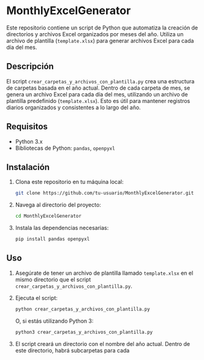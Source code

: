 # MonthlyExcelGenerator

Este repositorio contiene un script de Python que automatiza la creación de directorios y archivos Excel organizados por meses del año. Utiliza un archivo de plantilla (`template.xlsx`) para generar archivos Excel para cada día del mes.

## Descripción

El script `crear_carpetas_y_archivos_con_plantilla.py` crea una estructura de carpetas basada en el año actual. Dentro de cada carpeta de mes, se genera un archivo Excel para cada día del mes, utilizando un archivo de plantilla predefinido (`template.xlsx`). Esto es útil para mantener registros diarios organizados y consistentes a lo largo del año.

## Requisitos

- Python 3.x
- Bibliotecas de Python: `pandas`, `openpyxl`

## Instalación

1. Clona este repositorio en tu máquina local:

    ```bash
    git clone https://github.com/tu-usuario/MonthlyExcelGenerator.git
    ```

2. Navega al directorio del proyecto:

    ```bash
    cd MonthlyExcelGenerator
    ```

3. Instala las dependencias necesarias:

    ```bash
    pip install pandas openpyxl
    ```

## Uso

1. Asegúrate de tener un archivo de plantilla llamado `template.xlsx` en el mismo directorio que el script `crear_carpetas_y_archivos_con_plantilla.py`.

2. Ejecuta el script:

    ```bash
    python crear_carpetas_y_archivos_con_plantilla.py
    ```

   O, si estás utilizando Python 3:

    ```bash
    python3 crear_carpetas_y_archivos_con_plantilla.py
    ```

3. El script creará un directorio con el nombre del año actual. Dentro de este directorio, habrá subcarpetas para cada
